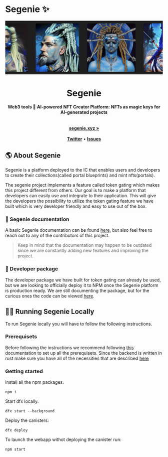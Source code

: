 
# Segenie ✨
<div align="center">
    <img src="https://github.com/roger-rangel/Segenie/blob/main/src/segenie_frontend/assets/Screenshot%202023-04-02%20at%205.07.53%20PM.png" alt="Segenie Logo">
    <h1>Segenie</h1>
    <strong>Web3 tools 🌿</strong>
    <strong>AI-powered NFT Creator Platform: NFTs as magic keys for AI-generated projects</strong>
</div>
<br>
<div align="center">
  
</div>
<div align="center">
    <br>
    <a href="https://segenie.xyz"><b>segenie.xyz »</b></a>
    <br><br>
    <a href="https://twitter.com/segeniexyz"><b>Twitter</b></a>
    •
    <a href="https://github.com/roger-rangel/segenie/issues/new"><b>Issues</b></a>
</div>

## 🌎 About Segenie

Segenie is a platform deployed to the IC that enables users and developers to create their collections(called portal blueprints) and mint nfts(portals).

The segenie project implements a feature called token gating which makes this project different from others. Our goal is to make a platform that developers can easily use and integrate to their application. This will give the developers the possibility to utilize the token gating feature we have built which is very developer friendly and easy to use out of the box.

### 📄 Segenie documentation
A basic Segenie documentation can be found [here](https://o37ht-fyaaa-aaaap-qavsa-cai.ic0.app/documentation), but also feel free to reach out to any of the contributors of this project.
> Keep in mind that the documentation may happen to be outdated since we are constantly adding new features and improving the project.

### 🚧 Developer package
The developer package we have built for token gating can already be used, but we are looking to officially deploy it to NPM once the Segenie platform is production ready.
We are still documenting the package, but for the curious ones the code can be viewed [here](https://github.com/Szegoo/Segenie-js).

## 🧑‍💻 Running Segenie Locally

To run Segenie locally you will have to follow the following instructions.

### Prerequisets
Before following the instructions we recommend following [this](https://internetcomputer.org/docs/current/developer-docs/setup/deploy-locally) documentation to set up all the prerequisets.
Since the backend is written in rust make sure you have all of the necessities that are described [here](https://internetcomputer.org/docs/current/developer-docs/backend/rust/rust-quickstart)

### Getting started
Install all the npm packages.
```
npm i
```
Start dfx locally.
```
dfx start --background
```
Deploy the canisters:
```
dfx deploy
```
To launch the webapp withot deploying the canister run:
```
npm start
```
